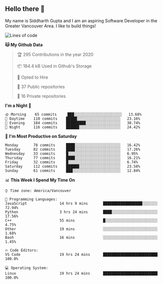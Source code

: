 ## Hello there :wave:

My name is Siddharth Gupta and I am an aspiring Software Developer in the Greater Vancouver Area. I like to build things!

<!-- ![gif](https://github.com/siddg97/siddg97/blob/master/dino.gif) -->

<!--START_SECTION:waka-->
![Lines of code](https://img.shields.io/badge/From%20Hello%20World%20I%27ve%20Written-12.8%20million%20Lines%20of%20code-blue)

**🐱 My Github Data** 

> 🏆 295 Contributions in the year 2020
 > 
> 📦 184.4 kB Used in Github's Storage 
 > 
> 💼 Opted to Hire
 > 
> 📜 37 Public repositories
 > 
> 🔑 16 Private repositories 

**I'm a Night 🦉** 

```text
🌞 Morning    65 commits     ███░░░░░░░░░░░░░░░░░░░░░░   13.68% 
🌆 Daytime    110 commits    █████░░░░░░░░░░░░░░░░░░░░   23.16% 
🌃 Evening    184 commits    █████████░░░░░░░░░░░░░░░░   38.74% 
🌙 Night      116 commits    ██████░░░░░░░░░░░░░░░░░░░   24.42%

```
📅 **I'm Most Productive on Saturday** 

```text
Monday       78 commits     ████░░░░░░░░░░░░░░░░░░░░░   16.42% 
Tuesday      82 commits     ████░░░░░░░░░░░░░░░░░░░░░   17.26% 
Wednesday    33 commits     █░░░░░░░░░░░░░░░░░░░░░░░░   6.95% 
Thursday     77 commits     ████░░░░░░░░░░░░░░░░░░░░░   16.21% 
Friday       32 commits     █░░░░░░░░░░░░░░░░░░░░░░░░   6.74% 
Saturday     112 commits    ██████░░░░░░░░░░░░░░░░░░░   23.58% 
Sunday       61 commits     ███░░░░░░░░░░░░░░░░░░░░░░   12.84%

```


📊 **This Week I Spend My Time On** 

```text
⌚︎ Time zone: America/Vancouver

💬 Programming Languages: 
JavaScript               14 hrs 9 mins       ██████████████████░░░░░░░   72.94% 
Python                   3 hrs 24 mins       ████░░░░░░░░░░░░░░░░░░░░░   17.56% 
C++                      55 mins             █░░░░░░░░░░░░░░░░░░░░░░░░   4.75% 
Other                    19 mins             ░░░░░░░░░░░░░░░░░░░░░░░░░   1.68% 
Bash                     16 mins             ░░░░░░░░░░░░░░░░░░░░░░░░░   1.45%

🔥 Code Editors: 
VS Code                  19 hrs 24 mins      █████████████████████████   100.0%

💻 Operating System: 
Linux                    19 hrs 24 mins      █████████████████████████   100.0%

```


<!--END_SECTION:waka-->



